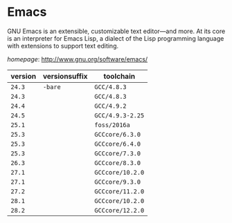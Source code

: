 # Emacs

GNU Emacs is an extensible, customizable text editor—and more.  At its core is an interpreter for Emacs Lisp, a dialect of the Lisp programming language  with extensions to support text editing.

*homepage*: <http://www.gnu.org/software/emacs/>

version | versionsuffix | toolchain
--------|---------------|----------
``24.3`` | ``-bare`` | ``GCC/4.8.3``
``24.3`` |  | ``GCC/4.8.3``
``24.4`` |  | ``GCC/4.9.2``
``24.5`` |  | ``GCC/4.9.3-2.25``
``25.1`` |  | ``foss/2016a``
``25.3`` |  | ``GCCcore/6.3.0``
``25.3`` |  | ``GCCcore/6.4.0``
``25.3`` |  | ``GCCcore/7.3.0``
``26.3`` |  | ``GCCcore/8.3.0``
``27.1`` |  | ``GCCcore/10.2.0``
``27.1`` |  | ``GCCcore/9.3.0``
``27.2`` |  | ``GCCcore/11.2.0``
``28.1`` |  | ``GCCcore/10.2.0``
``28.2`` |  | ``GCCcore/12.2.0``
